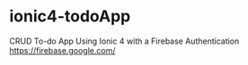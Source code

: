 # ionic4-todoApp
CRUD To-do App Using Ionic 4 with a Firebase Authentication https://firebase.google.com/
